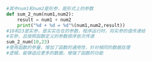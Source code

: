 
<BlogInfo title="5.函数的参量" author="白日梦想猿" pv=0 read_times=0 pre_cost_time=0分12秒 category="函数" tag_list="['函数']" create_time="2020.02.05 13:41:56" update_time="2020.02.05 14:05:58" />

```python
#其中num1和num2是形参，是形式上的参数
def sum_2_num(num1,num2):
    result = num1 + num2
    print("%d + %d = %d"%(num1,num2,result))
#10和23是实参，是实实在在的参数，程序运行时，将实参的值传递给
#实参，且按照函数定义的参数顺序依次传递
sum_2_num(10,23)
#使用函数的参量，增加了函数的通用性，针对相同的数据处理
#逻辑，能够适应更多的数据，增强了函数的功能
```
